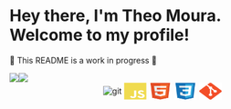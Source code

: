 # Hey there, I'm Theo Moura. Welcome to my profile!

🚧 This README is a work in progress 🚧

<div align="center">

  <img align="left" height="150em" src="https://github-readme-stats.vercel.app/api?username=theomilll&layout=compact&theme=transparent" />
  <img align="left" height="150em" src="https://github-readme-stats.vercel.app/api/top-langs/?username=theomilll&layout=compact&theme=transparent" />
  
</div>

<div align="center" valign="top"><br>
  <img align="center" alt="git" height="30" width="40" src="https://raw.githubusercontent.com/jmnote/z-icons/master/svg/python.svg">
  <img align="center" alt="Js" height="30" width="40" src="https://raw.githubusercontent.com/devicons/devicon/master/icons/javascript/javascript-plain.svg">
  <img align="center" alt="HTML" height="30" width="40" src="https://raw.githubusercontent.com/devicons/devicon/master/icons/html5/html5-original.svg">
  <img align="center" alt="CSS" height="30" width="40" src="https://raw.githubusercontent.com/devicons/devicon/master/icons/css3/css3-original.svg">
  <img align="center" alt="git" height="30" width="40" src="https://raw.githubusercontent.com/devicons/devicon/master/icons/git/git-original.svg">

 </div><br>
